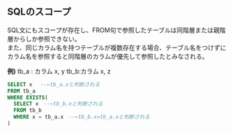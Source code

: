 ## SQLのスコープ
SQL文にもスコープが存在し、FROM句で参照したテーブルは同階層または親階層からしか参照できない。  
また、同じカラム名を持つテーブルが複数存在する場合、テーブル名をつけずにカラム名を参照すると同階層のカラムが優先して参照したとみなされる。

**例)**
tb_a : カラム x, y
tb_b:カラム x, z
```sql
SELECT x 　--←tb_a.xと判断される
FROM tb_a
WHERE EXISTS(
  SELECT x　--←tb_b.xと判断される
  FROM tb_b
  WHERE x = tb_a.x　--←tb_b.x=tb_a.xと判断される
)
```
